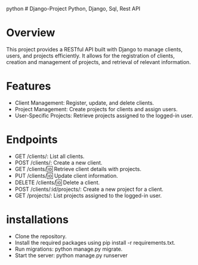 python # Django-Project
Python, Django, Sql, Rest API 
# Overview
This project provides a RESTful API built with Django to manage clients, users, and projects efficiently. It allows for the registration of clients, creation and management of projects, and retrieval of relevant information.
# Features
- Client Management: Register, update, and delete clients.
- Project Management: Create projects for clients and assign users.
- User-Specific Projects: Retrieve projects assigned to the logged-in user.
# Endpoints
- GET /clients/: List all clients.
- POST /clients/: Create a new client.
- GET /clients/:id: Retrieve client details with projects.
- PUT /clients/:id: Update client information.
- DELETE /clients/:id: Delete a client.
- POST /clients/:id/projects/: Create a new project for a client.
- GET /projects/: List projects assigned to the logged-in user.
# installations
- Clone the repository.
- Install the required packages using pip install -r requirements.txt.
- Run migrations: python manage.py migrate.
- Start the server: python manage.py runserver
